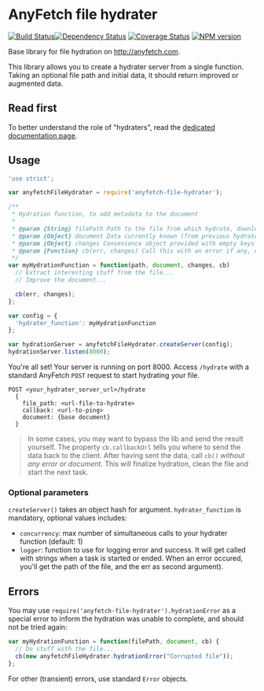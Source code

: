 AnyFetch file hydrater
====================
[![Build Status](https://travis-ci.org/AnyFetch/anyfetch-file-hydrater.js.png?branch=master)](https://travis-ci.org/AnyFetch/anyfetch-file-hydrater.js)[![Dependency Status](https://gemnasium.com/AnyFetch/anyfetch-file-hydrater.js.png)](https://gemnasium.com/AnyFetch/anyfetch-file-hydrater.js)
[![Coverage Status](https://coveralls.io/repos/AnyFetch/anyfetch-file-hydrater.js/badge.png?branch=master)](https://coveralls.io/r/AnyFetch/anyfetch-file-hydrater?branch=master)
[![NPM version](https://badge.fury.io/js/anyfetch-file-hydrater.png)](http://badge.fury.io/js/anyfetch-file-hydrater)

Base library for file hydration on http://anyfetch.com.

This library allows you to create a hydrater server from a single function. Taking an optional file path and initial data, it should return improved or augmented data.

Read first
----------
To better understand the role of "hydraters", read the [dedicated documentation page](http://developers.anyfetch.com/guides/using/hydrater.html).

Usage
-----

```js
'use strict';

var anyfetchFileHydrater = require('anyfetch-file-hydrater');

/**
 * Hydration function, to add metadata to the document
 *
 * @param {String} filePath Path to the file from which hydrate, downloaded for you on the filesystem
 * @param {Object} document Data currently known (from previous hydraters, or from providers). Always includes `document_type`, `metadata`, `data` and `actions` keys.
 * @param {Object} changes Convenience object provided with empty keys `document_type`, `metadata`, `data` and `actions`. Add your changes in there.
 * @param {Function} cb(err, changes) Call this with an error if any, or pass your changes as second parameter.
 */
var myHydrationFunction = function(path, document, changes, cb)
  // Extract interesting stuff from the file...
  // Improve the document...

  cb(err, changes);
};

var config = {
  'hydrater_function': myHydrationFunction
};

var hydrationServer = anyfetchFileHydrater.createServer(config);
hydrationServer.listen(8000);
```

You're all set! Your server is running on port 8000.
Access `/hydrate` with a standard AnyFetch `POST` request to start hydrating your file.

```
POST <your_hydrater_server_url>/hydrate
  {
    file_path: <url-file-to-hydrate>
    callback: <url-to-ping>
    document: {base document}
  }
```

> In some cases, you may want to bypass the lib and send the result yourself. The property `cb.callbackUrl` tells you where to send the data back to the client. After having sent the data, call `cb()` *without any error or document*. This will finalize hydration, clean the file and start the next task.

### Optional parameters
`createServer()` takes an object hash for argument. `hydrater_function` is mandatory, optional values includes:

* `concurrency`: max number of simultaneous calls to your hydrater function (default: 1)
* `logger`: function to use for logging error and success. It will get called with strings when a task is started or ended. When an error occured, you'll get the path of the file, and the err as second argument).

Errors
------
You may use `require('anyfetch-file-hydrater').hydrationError` as a special error to inform the hydration was unable to complete, and should not be tried again:

```js
var myHydrationFunction = function(filePath, document, cb) {
  // Do stuff with the file...
  cb(new anyfetchFileHydrater.hydrationError("Corrupted file"));
};
```

For other (transient) errors, use standard `Error` objects.
